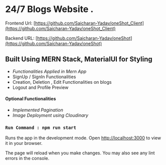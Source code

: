 # 24/7 Blogs Website .

Frontend Url: [https://github.com/Saicharan-Yadav/oneShot_Client](https://github.com/Saicharan-Yadav/oneShot_Client)

Backend URL: [https://github.com/Saicharan-Yadav/oneShot](https://github.com/Saicharan-Yadav/oneShot)

## Built Using MERN Stack, MaterialUI for Styling

- _Functionalities Applied in Mern App_
- SignUp / SignIn Functionalities
- Creation, Deletion , Edit Functionalities on blogs
- Logout and Profile Preview

#### Optional Functionalities

- _Implemented Pagination_
- _Image Deployment using Cloudinary_

### `Run Command : npm run start`

Runs the app in the development mode.
Open [http://localhost:3000](http://localhost:3000) to view it in your browser.

The page will reload when you make changes.
You may also see any lint errors in the console.
